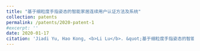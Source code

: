 ```yaml
---
title: "基于细粒度手指姿态的智能家居连续用户认证方法及系统"
collection: patents
permalink: /patents/2020-patent-1
#excerpt: ''
date: 2020-01-17
citation: 'Jiadi Yu, Hao Kong, <b>Li Lu</b>. &quot;基于细粒度手指姿态的智能家居连续用户认证方法及系统.&quot; <i>ZL201811206918.6</i>. 2020. China.'
---
```




